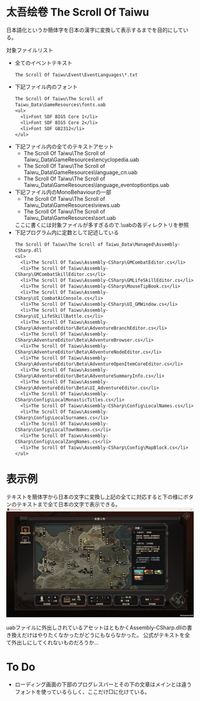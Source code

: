 # 太吾绘卷 The Scroll Of Taiwu
日本語化というか簡体字を日本の漢字に変換して表示するまでを目的にしている。


対象ファイルリスト
<ul>
  <li>
    全てのイベントテキスト
    
    The Scroll Of Taiwu\Event\EventLanguages\*.txt
  </li>
  <li>
    下記ファイル内のフォント
    
    The Scroll Of Taiwu\The Scroll of Taiwu_Data\GameResources\fonts.uab
    <ul>
      <li>Font SDF BIG5 Core 1</li>
      <li>Font SDF BIG5 Core 2</li>
      <li>Font SDF GB2312</li>
    </ul>
  </li>
  <li>
    下記ファイル内の全てのテキストアセット
    <ul>
      <li>The Scroll Of Taiwu\The Scroll of Taiwu_Data\GameResources\encyclopedia.uab</li>
      <li>The Scroll Of Taiwu\The Scroll of Taiwu_Data\GameResources\language_cn.uab</li>
      <li>The Scroll Of Taiwu\The Scroll of Taiwu_Data\GameResources\language_eventoptiontips.uab</li>
    </ul>
  </li>
  <li>
    下記ファイル内のMonoBehaviourの一部
    <ul>
      <li>The Scroll Of Taiwu\The Scroll of Taiwu_Data\GameResources\views.uab</li>
      <li>The Scroll Of Taiwu\The Scroll of Taiwu_Data\GameResources\sort.uab</li>
    </ul>
    ここに書くには対象ファイルが多すぎるので.\uabの各ディレクトリを参照
  </li>
  <li>
    下記プログラム内に定数として記述している
    
    The Scroll Of Taiwu\The Scroll of Taiwu_Data\Managed\Assembly-CSharp.dll
    <ul>
      <li>The Scroll Of Taiwu\Assembly-CSharp\GMCombatEditor.cs</li>
      <li>The Scroll Of Taiwu\Assembly-CSharp\GMCombatSkillEditor.cs</li>
      <li>The Scroll Of Taiwu\Assembly-CSharp\GMLifeSkillEditor.cs</li>
      <li>The Scroll Of Taiwu\Assembly-CSharp\MouseTipBook.cs</li>
      <li>The Scroll Of Taiwu\Assembly-CSharp\UI_CombatAiConsole.cs</li>
      <li>The Scroll Of Taiwu\Assembly-CSharp\UI_GMWindow.cs</li>
      <li>The Scroll Of Taiwu\Assembly-CSharp\UI_LifeSkillBattle.cs</li>
      <li>The Scroll Of Taiwu\Assembly-CSharp\AdventureEditor\Beta\AdventureBranchEditor.cs</li>
      <li>The Scroll Of Taiwu\Assembly-CSharp\AdventureEditor\Beta\AdventureBrowser.cs</li>
      <li>The Scroll Of Taiwu\Assembly-CSharp\AdventureEditor\Beta\AdventureNodeEditor.cs</li>
      <li>The Scroll Of Taiwu\Assembly-CSharp\AdventureEditor\Beta\AdventureOpenItemCoreEditor.cs</li>
      <li>The Scroll Of Taiwu\Assembly-CSharp\AdventureEditor\Beta\AdventureSummaryInfo.cs</li>
      <li>The Scroll Of Taiwu\Assembly-CSharp\AdventureEditor\Beta\UI_AdventureEditor.cs</li>
      <li>The Scroll Of Taiwu\Assembly-CSharp\Config\LocalMonasticTitles.cs</li>
      <li>The Scroll Of Taiwu\Assembly-CSharp\Config\LocalNames.cs</li>
      <li>The Scroll Of Taiwu\Assembly-CSharp\Config\LocalSurnames.cs</li>
      <li>The Scroll Of Taiwu\Assembly-CSharp\Config\LocalTownNames.cs</li>
      <li>The Scroll Of Taiwu\Assembly-CSharp\Config\LocalZangNames.cs</li>
      <li>The Scroll Of Taiwu\Assembly-CSharp\Config\MapBlock.cs</li>
    </ul>
  </li>
</ul>

# 表示例
テキストを簡体字から日本の文字に変換し上記の全てに対応すると下の様にボタンのテキストまで全て日本の文字で表示できる。
<img src="./img/jpSample.png">

uabファイルに外出しされているアセットはともかくAssembly-CSharp.dllの書き換えだけはやりたくなかったがどうにもならなかった。
公式がテキストを全て外出しにしてくれないものだろうか…

# To Do
<ul>
  <li>
    ローディング画面の下部のプログレスバーとその下の文章はメインとは違うフォントを使っているらしく、ここだけ□に化けている。
  </li>
</ul>

